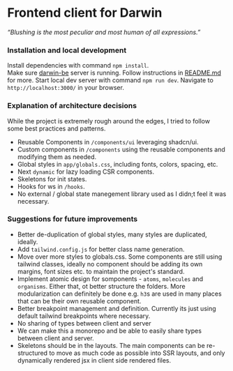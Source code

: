 # Frontend client for Darwin

_“Blushing is the most peculiar and most human of all expressions.”_

### Installation and local development

Install dependencies with command `npm install`.  
Make sure [darwin-be](https://github.com/the777ist/darwin-be) server is running. Follow instructions in [README.md](https://github.com/the777ist/darwin-be/blob/master/README.md) for more.
Start local dev server with command `npm run dev`. Navigate to `http://localhost:3000/` in your browser.

### Explanation of architecture decisions

While the project is extremely rough around the edges, I tried to follow some best practices and patterns.

- Reusable Components in `/components/ui` leveraging shadcn/ui.
- Custom components in `/components` using the reusable components and modifying them as needed.
- Global styles in `app/globals.css`, including fonts, colors, spacing, etc.
- Next `dynamic` for lazy loading CSR components.
- Skeletons for init states.
- Hooks for ws in `/hooks`.
- No external / global state manegement library used as I didn;t feel it was necessary.

### Suggestions for future improvements

- Better de-duplication of global styles, many styles are duplicated, ideally.
- Add `tailwind.config.js` for better class name generation.
- Move over more styles to globals.css. Some components are still using tailwind classes, ideally no component should be adding its own margins, font sizes etc. to maintain the project's standard.
- Implement atomic design for somponents - `atoms`, `molecules` and `organisms`. Either that, ot better structure the folders. More modularization can definitely be done e.g. `h3`s are used in many places that can be their own reusable component.
- Better breakpoint management and definition. Currently its just using default tailwind breakpoints where necessary.
- No sharing of types between client and server
- We can make this a monorepo and be able to easily share types between client and server.
- Skeletons should be in the layouts. The main components can be re-structured to move as much code as possible into SSR layouts, and only dynamically rendered jsx in client side rendered files.
